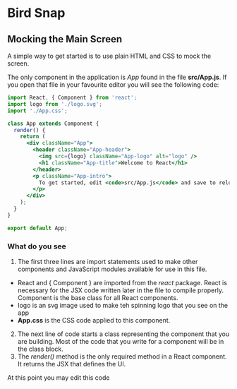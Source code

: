 # Bird Snap

## Mocking the Main Screen
A simple way to get started is to use plain HTML and CSS to mock the screen.

The only component in the application is *App* found in the file __src/App.js__.
If you open that file in your favourite editor you will see the following code:

```jsx harmony
import React, { Component } from 'react';
import logo from './logo.svg';
import './App.css';

class App extends Component {
  render() {
    return (
      <div className="App">
        <header className="App-header">
          <img src={logo} className="App-logo" alt="logo" />
          <h1 className="App-title">Welcome to React</h1>
        </header>
        <p className="App-intro">
          To get started, edit <code>src/App.js</code> and save to reload.
        </p>
      </div>
    );
  }
}

export default App;
```

### What do you see
1. The first three lines are import statements used to make other components and
JavaScript modules available for use in this file.
  - React and { Component } are imported from the *react* package. React is necessary
  for the JSX code written later in the file to compile properly. Component is
  the base class for all React components.
  - logo is an svg image used to make teh spinning logo that you see on the app
  - __App.css__ is the CSS code applied to this component.
2. The next line of code starts a class representing the component that you are building.
Most of the code that you write for a component will be in the class block.
3. The *render()* method is the only required method in a React component. It returns the JSX that defines the UI.
    

At this point you may edit this code

